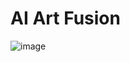 # AI Art Fusion

![image](https://github.com/user-attachments/assets/f10c8898-3b33-4412-8d89-1eab7d6e610c)
